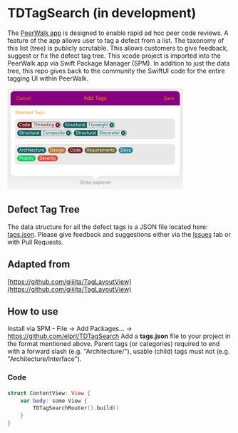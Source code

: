 # TDTagSearch (in development)

The [PeerWalk app](https://www.tapdigital.com/peerwalk.html) is designed to enable rapid ad hoc peer code reviews. A feature of the app allows user to tag a defect from a list. The taxonomy of this list (tree) is publicly scrutable. This allows customers to give feedback, suggest or fix the defect tag tree. This xcode project is imported into the PeerWalk app via Swift Package Manager (SPM). In addition to just the data tree, this repo gives back to the community the SwiftUI code for the entire tagging UI within PeerWalk.

![screenshot](https://github.com/elprl/TDTagSearch/blob/master/screenshot.png)

## Defect Tag Tree
The data structure for all the defect tags is a JSON file located here: [tags.json](https://github.com/elprl/TDTagSearch/blob/master/TDTagSearch/tags.json). Please give feedback and suggestions either via the [Issues](https://github.com/elprl/TDTagSearch/issues) tab or with Pull Requests.

## Adapted from   
[https://github.com/giiiita/TagLayoutView](https://github.com/giiiita/TagLayoutView)

## How to use
Install via SPM - File -> Add Packages... -> https://github.com/elprl/TDTagSearch
Add a **tags.json** file to your project in the format mentioned above. Parent tags (or categories) required to end with a forward slash (e.g. "Architecture/"), usable (child) tags must not (e.g. "Architecture/Interface").  

### Code
```swift
struct ContentView: View {
    var body: some View {
        TDTagSearchRouter().build()
    }
}
```
